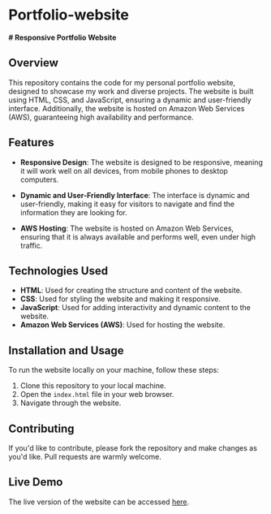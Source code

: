 # Portfolio-website

**# Responsive Portfolio Website**

## Overview

This repository contains the code for my personal portfolio website, designed to showcase my work and diverse projects. The website is built using HTML, CSS, and JavaScript, ensuring a dynamic and user-friendly interface. Additionally, the website is hosted on Amazon Web Services (AWS), guaranteeing high availability and performance.

## Features

- **Responsive Design**: The website is designed to be responsive, meaning it will work well on all devices, from mobile phones to desktop computers.

- **Dynamic and User-Friendly Interface**: The interface is dynamic and user-friendly, making it easy for visitors to navigate and find the information they are looking for.

- **AWS Hosting**: The website is hosted on Amazon Web Services, ensuring that it is always available and performs well, even under high traffic.

## Technologies Used

- **HTML**: Used for creating the structure and content of the website.
- **CSS**: Used for styling the website and making it responsive.
- **JavaScript**: Used for adding interactivity and dynamic content to the website.
- **Amazon Web Services (AWS)**: Used for hosting the website.

## Installation and Usage

To run the website locally on your machine, follow these steps:

1. Clone this repository to your local machine.
2. Open the `index.html` file in your web browser.
3. Navigate through the website.

## Contributing

If you'd like to contribute, please fork the repository and make changes as you'd like. Pull requests are warmly welcome.

## Live Demo

The live version of the website can be accessed [here](<https://s3.us-east-2.amazonaws.com/pladiportfolio.com/portfolio.html >).
